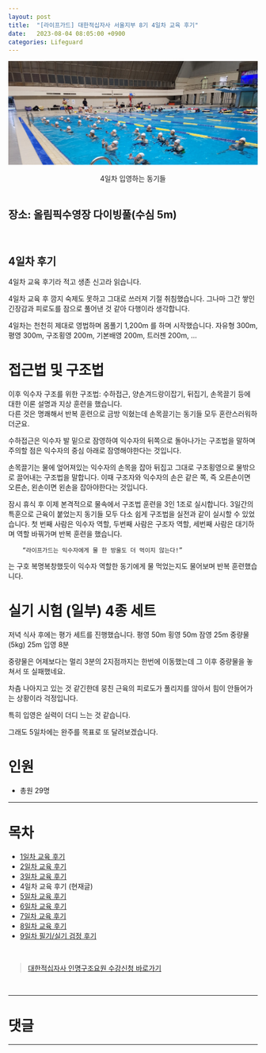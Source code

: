 ```yaml
---
layout: post
title:  "[라이프가드] 대한적십자사 서울지부 8기 4일차 교육 후기"
date:   2023-08-04 08:05:00 +0900
categories: Lifeguard
---
```


![4일차 입영하는 동기들](https://github.com/neoroman/neoroman.github.io/raw/main/_images/lifeguard/Lifeguard-day4.jpg)
<center>4일차 입영하는 동기들</center>

<BR />

## 장소: 올림픽수영장 다이빙풀(수심 5m)

<BR />

## 4일차 후기

4일차 교육 후기라 적고 생존 신고라 읽습니다. 

4일차 교육 후 깜지 숙제도 못하고 그대로 쓰러져 기절 취침했습니다. 
그나마 그간 쌓인 긴장감과 피로도를 잠으로 풀어낸 것 같아 다행이라 생각합니다. 

4일차는 천천히 제대로 영법하며 몸풀기 1,200m 를 하며 시작했습니다.  자유형 300m, 평영 300m, 구조횡영 200m, 기본배영 200m, 트러젠 200m, … 


# 접근법 및 구조법
이후 익수자 구조를 위한 구조법: 수하접근, 양손겨드랑이잡기,  뒤집기, 손목끌기 등에 대한 이론 설명과 지상 훈련을 했습니다.  
다른 것은 명쾌해서 반복 훈련으로 금방 익혔는데 손목끌기는 동기들 모두 혼란스러워하더군요. 

수하접근은 익수자 발 밑으로 잠영하여 익수자의 뒤쪽으로 돌아나가는 구조법을 말하며 주의할 점은 익수자의 중심 아래로 잠영해야한다는 것입니다. 

손목끌기는 물에 엎어져있는 익수자의 손목을 잡아 뒤집고 그대로 구조횡영으로 물밖으로 끌어내는 구조법을 말합니다. 
이때 구조자와 익수자의 손은 같은 쪽, 즉 오른손이면 오른손, 왼손이면 왼손을 잡아야한다는 것입니다. 

잠시 휴식 후 이제 본격적으로 물속에서 구조법 훈련을 3인 1조로 실시합니다. 
3일간의 특훈으로 근육이 붙었는지 동기들 모두 다소 쉽게 구조법을 실전과 같이 실시할 수 있었습니다. 
첫 번째 사람은 익수자 역할, 두번째 사람은 구조자 역할, 세번째 사람은 대기하며 역할 바꿔가며 반복 훈련을 했습니다. 

        “라이프가드는 익수자에게 물 한 방울도 더 먹이지 않는다!” 

는 구호 복명복창했듯이 익수자 역할한 동기에게 물 먹었는지도 물어보며 반복 훈련했습니다. 


# 실기 시험 (일부) 4종 세트
저녁 식사 후에는 평가 세트를 진행했습니다. 
평영 50m
횡영 50m
잠영 25m
중량물(5kg) 25m
입영 8분

중량물은 어제보다는 멀리 3분의 2지점까지는 한번에 이동했는데 그 이후 중량물을 놓쳐서 또 실패했네요. 

차츰 나아지고 있는 것 같긴한데 뭉친 근육의 피로도가 풀리지를 않아서 힘이 안들어가는 상황이라 걱정입니다. 

특히 입영은 실력이 더디 느는 것 같습니다. 

그래도 5일차에는 완주를 목표로 또 달려보겠습니다. 


# 인원
 - 총원 29명


---
# 목차
- [1일차 교육 후기][day-1]
- [2일차 교육 후기][day-2]
- [3일차 교육 후기][day-3]
- 4일차 교육 후기 (현재글)
- [5일차 교육 후기][day-5]
- [6일차 교육 후기][day-6]
- [7일차 교육 후기][day-7]
- [8일차 교육 후기][day-8]
- [9일차 필기/실기 검정 후기][day-9]

<BR />

> [대한적십자사 인명구조요원 수강신청 바로가기][redcross]
<BR />

---

# 댓글
<script src="https://utteranc.es/client.js"
        repo="neoroman/neoroman.github.io"
        issue-term="pathname"
        label="utterances"
        theme="github-light"
        crossorigin="anonymous"
        async>
</script>

---

[day-1]: /RedCross-Lifeguard-day1
[day-2]: /RedCross-Lifeguard-day2
[day-3]: /RedCross-Lifeguard-day3
[day-4]: /RedCross-Lifeguard-day4
[day-5]: /RedCross-Lifeguard-day5
[day-6]: /RedCross-Lifeguard-day6
[day-7]: /RedCross-Lifeguard-day7
[day-8]: /RedCross-Lifeguard-day8
[day-9]: /RedCross-Lifeguard-day9
[redcross]: https://www.redcross.or.kr/learn/edu/edu.do?educode1=02&educode2=02&edutypecode=01

